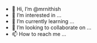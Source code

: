 - 👋 Hi, I’m @mrnithish
- 👀 I’m interested in ...
- 🌱 I’m currently learning ...
- 💞️ I’m looking to collaborate on ...
- 📫 How to reach me ...

<!---
mrnithish/mrnithish is a ✨ special ✨ repository because its `README.md` (this file) appears on your GitHub profile.
You can click the Preview link to take a look at your changes.
--->
